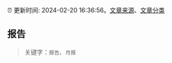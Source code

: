 :alarm_clock: 更新时间: 2024-02-20 16:36:56。[文章来源](/README.md)、[文章分类](/TAGS.md)

## 报告


> 关键字：`报告`、`月报`



